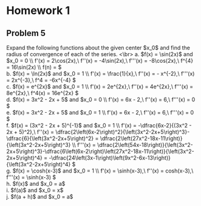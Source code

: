 # Homework 1

## Problem 5

<p>
Expand the following functions about the given center $x_0$ and find the radius of convergence of each of the series.
  <\br>
a. $f(x) = \sin(2x)$ and $x_0 = 0 \\
f'(x) = 2\cos(2x),\ f''(x) = -4\sin(2x),\ f'''(x) = -8\cos(2x),\ f^{4} = 16\sin(2x) \\
f(n) = 
$ 
  </br>
b. $f(x) = \ln(2x)$ and $x_0 = 1 \\
f'(x) = \frac{1}{x},\ f''(x) = - x^{-2},\ f'''(x) = 2x^{-3},\ f^4 = -6x^{-4} 
$ 
    </br>
c. $f(x) = e^{2x}$ and $x_0 = 1 \\
f'(x) = 2e^{2x},\ f''(x) = 4e^{2x},\ f'''(x) = 8e^{2x},\ f^4(x) = 16e^{2x} 
$ 
  </br>
d. $f(x) = 3x^2 - 2x + 5$ and $x_0 = 0 \\
f'(x) = 6x - 2,\ f''(x) = 6,\ f'''(x) = 0 
$ 
    </br>
e. $f(x) = 3x^2 - 2x + 5$ and $x_0 = 1 \\
f'(x) = 6x - 2,\ f''(x) = 6,\ f'''(x) = 0 
$ 
      </br>
f. $f(x) = (3x^2 - 2x + 5)^{-1}$ and $x_0 = 1 \\
f'(x) = -\dfrac{6x-2}{(3x^2 - 2x + 5)^2},\ f''(x) = \dfrac{2\left(6x-2\right)^2}{\left(3x^2-2x+5\right)^3}-\dfrac{6}{\left(3x^2-2x+5\right)^2} = \dfrac{2\left(27x^2-18x-11\right)}{\left(3x^2-2x+5\right)^3} \\
f'''(x) = \dfrac{2\left(54x-18\right)}{\left(3x^2-2x+5\right)^3}-\dfrac{6\left(6x-2\right)\left(27x^2-18x-11\right)}{\left(3x^2-2x+5\right)^4} = -\dfrac{24\left(3x-1\right)\left(9x^2-6x-13\right)}{\left(3x^2-2x+5\right)^4} 
$ 
        </br>
g. $f(x) = \cosh(x-3)$ and $x_0 = 1 \\
f'(x) = \sinh(x-3),\ f''(x) = cosh(x-3),\ f'''(x) = \sinh(x-3) 
$ 
          </br>
h. $f(x)$ and $x_0 = a$
            </br>
i. $f(a)$ and $x_0 = x$ 
              </br>
j. $f(a + h)$ and $x_0 = a$
</p>
